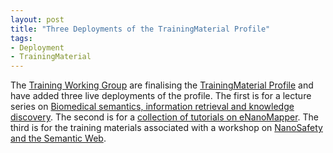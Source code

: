 ```yaml
---
layout: post
title: "Three Deployments of the TrainingMaterial Profile"
tags:
- Deployment
- TrainingMaterial
---
```


The [Training Working Group](/groups/Training) are finalising the [TrainingMaterial Profile](/profiles/TrainingMaterial) and have added three live deployments of the profile. The first is for a lecture series on [Biomedical semantics, information retrieval and knowledge discovery](https://zbmed-semtec.github.io/BioMedSem-IR-KD/). The second is for a [collection of tutorials on eNanoMapper](https://enanomapper.github.io/tutorials/). The third is for the training materials associated with a workshop on [NanoSafety and the Semantic Web](https://nanocommons.github.io/workshops/2021-12-08/).
